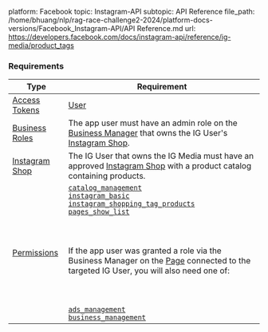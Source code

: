 platform: Facebook
topic: Instagram-API
subtopic: API Reference
file_path: /home/bhuang/nlp/rag-race-challenge2-2024/platform-docs-versions/Facebook_Instagram-API/API Reference.md
url: https://developers.facebook.com/docs/instagram-api/reference/ig-media/product_tags


### Requirements

| Type | Requirement |
| --- | --- |
| [Access Tokens](https://developers.facebook.com/docs/facebook-login/access-tokens/) | [User](https://developers.facebook.com/docs/facebook-login/access-tokens/#usertokens) |
| [Business Roles](https://www.facebook.com/business/help/442345745885606) | The app user must have an admin role on the [Business Manager](https://business.facebook.com/) that owns the IG User's [Instagram Shop](https://l.facebook.com/l.php?u=https%3A%2F%2Fhelp.instagram.com%2F1187859655048322&h=AT0aoE5CXNHCuNpMbF2iLZfvJIL4N335-sXJANZtOvMFKJWs4mgBGTA-0VtZZZJ51gpydjcy7Mfb3-OxlcXlE4VsYhMmwIf7-QTqCtYTJS6IV4-fLJoBqia80lbiarJMkZ7fXAbLa1dRJfg-). |
| [Instagram Shop](https://l.facebook.com/l.php?u=https%3A%2F%2Fhelp.instagram.com%2F1187859655048322%2F&h=AT1RzjUcoVkmDAcd1EsQicmaIokD2D8n_qTLDB2HSInH5dl_iDKBnRCsZ8XfrxRJsks5J0-IprDL2Hu7LGvGaubj7mBUYcAhV5Mf79GpjwPcx8D1030p6LpCznV7hC6PHnji36EuEAQS65E6) | The IG User that owns the IG Media must have an approved [Instagram Shop](https://l.facebook.com/l.php?u=https%3A%2F%2Fhelp.instagram.com%2F1187859655048322%2F&h=AT14g4i_efn9PsybPvOa97qDcCXgGcFCHnxcf2SJgiTc6ul6ssZ6SnbqEtWySIEY-H8LJcavtNbm2pHxpxE5LZaxnegE3ZndEvtzYcekPYzELdslVeZiUpSGd0-PMN4Wu8DEzPgQiWq83U_O) with a product catalog containing products. |
| [Permissions](https://developers.facebook.com/docs/permissions/reference) | [`catalog_management`](https://developers.facebook.com/docs/permissions/reference/catalog_management)  <br>[`instagram_basic`](https://developers.facebook.com/docs/permissions/reference/instagram_basic)  <br>[`instagram_shopping_tag_products`](https://developers.facebook.com/docs/permissions/reference/instagram_shopping_tag_products)  <br>[`pages_show_list`](https://developers.facebook.com/docs/permissions/reference/pages_show_list)<br><br>  <br><br>If the app user was granted a role via the Business Manager on the [Page](https://developers.facebook.com/docs/instagram-api/overview#pages) connected to the targeted IG User, you will also need one of:<br><br>  <br><br>[`ads_management`](https://developers.facebook.com/docs/permissions/reference/ads_management)  <br>[`business_management`](https://developers.facebook.com/docs/permissions/reference/business_management) |